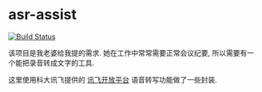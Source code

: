 # asr-assist 

[![Build Status](https://travis-ci.org/danshan/asr-assist.svg?branch=master)](https://travis-ci.org/danshan/asr-assist)

该项目是我老婆给我提的需求. 她在工作中常常需要正常会议纪要, 所以需要有一个能把录音转成文字的工具.

这里使用科大讯飞提供的 [讯飞开放平台](https://www.xfyun.cn/) 语音转写功能做了一些封装.

